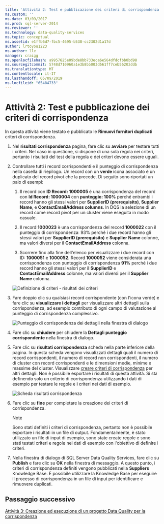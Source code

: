 ```yaml
---
title: 'Attività 2: Test e pubblicazione dei criteri di corrispondenza | Microsoft Docs'
ms.custom: ''
ms.date: 03/09/2017
ms.prod: sql-server-2014
ms.reviewer: ''
ms.technology: data-quality-services
ms.topic: conceptual
ms.assetid: e1ffb6d7-fbc5-4695-b538-cc2302d1a17d
author: lrtoyou1223
ms.author: lle
manager: craigg
ms.openlocfilehash: a9957625e09bde8bb733eca6e564dfdcfbb0bd98
ms.sourcegitcommit: 5748d710960a1e3b8bb003d561ff7ceb56202ddb
ms.translationtype: MT
ms.contentlocale: it-IT
ms.lasthandoff: 05/09/2019
ms.locfileid: "65484733"
---
```

# <a name="task-2-testing-and-publishing-the-matching-policy"></a>Attività 2: Test e pubblicazione dei criteri di corrispondenza
  In questa attività viene testato e pubblicato le **Rimuovi fornitori duplicati** criteri di corrispondenza.  
  
1.  Nel **risultati corrispondenza** pagina, fare clic su **avviare** per testare tutti i criteri. Nel caso in questione, si dispone di una sola regola nei criteri, pertanto i risultati del test della regola e dei criteri devono essere uguali.  
  
2.  Controllare tutti i record corrispondenti e il punteggio di corrispondenza nella casella di riepilogo. Un record con un **verde** icona associato è un duplicato del record pivot che la precede. Di seguito sono riportati un paio di esempi:  
  
    1.  Il record con **ID Record: 1000005** è una corrispondenza del record con **Id Record: 1000004** con **punteggio: 100%** perché entrambi i record hanno gli stessi valori per **SupplierID (prerequisito)**, **Supplier Name**, e **ContactEmailAddress columns**. In DQS la selezione di un record come record pivot per un cluster viene eseguita in modo casuale.  
  
    2.  Il record **1000023** è una corrispondenza del record **1000022** con il punteggio di corrispondenza: 93% perché i due record hanno gli stessi valori per **SupplierID (prerequisito)** e **Supplier Name** colonne, ma valori diversi per il **ContactEmailAddress** colonna.  
  
    3.  Scorrere fino alla fine dell'elenco per visualizzare i due record con ID: **1000051** e **1000052**. Record **1000052** viene considerata una corrispondenza con punteggio di corrispondenza **91%** perché i due record hanno gli stessi valori per il **SupplierID** e  **ContactEmailAddress** colonne, ma valori diversi per il **Supplier Name** colonna.  
  
     ![Definizione di criteri - risultati dei criteri](../../2014/tutorials/media/et-testingandpublishingthematchingpolicy-01.jpg "definizione di criteri - risultati dei criteri")  
  
3.  Fare doppio clic su qualsiasi record corrispondente (con l'icona verde) e fare clic su **visualizzare i dettagli** per visualizzare altri dettagli sulla corrispondenza, ad esempio contributo di ogni campo di valutazione al punteggio di corrispondenza complessivo.  
  
     ![Punteggio di corrispondenza dei dettagli nella finestra di dialogo](../../2014/tutorials/media/et-testingandpublishingthematchingpolicy-02.jpg "punteggio di corrispondenza dei dettagli nella finestra di dialogo")  
  
4.  Fare clic su **chiudere** per chiudere la **Dettagli punteggio corrispondente** nella finestra di dialogo.  
  
5.  Fare clic su **risultati corrispondenza** scheda nella parte inferiore della pagina. In questa scheda vengono visualizzati dettagli quali il numero di record corrispondenti, il numero di record non corrispondenti, il numero di cluster con record corrispondenti e le dimensioni medie, minime e massime del cluster. Visualizzare [creare criteri di corrispondenza](https://msdn.microsoft.com/library/hh270290.aspx) per altri dettagli. Non è possibile esportare i risultati di questa attività. Si sta definendo solo un criterio di corrispondenza utilizzando i dati di esempio per testare le regole e i criteri nei dati di esempio.  
  
     ![Scheda risultati corrispondenza](../../2014/tutorials/media/et-testingandpublishingthematchingpolicy-03.jpg "scheda dei risultati di corrispondenza")  
  
6.  Fare clic su **fine** per completare la creazione dei criteri di corrispondenza.  
  
    > [!NOTE]  
    >  Sono stati definiti i criteri di corrispondenza, pertanto non è possibile esportare i risultati in un file di output. Fondamentalmente, è stato utilizzato un file di input di esempio, sono state create regole e sono stati testati criteri e regole nei dati di esempio con l'obiettivo di definire i criteri.  
  
7.  Nella finestra di dialogo di SQL Server Data Quality Services, fare clic su **Publish** e fare clic su **OK** nella finestra di messaggio. A questo punto, i criteri di corrispondenza definiti vengono pubblicati nella **Suppliers** Knowledge Base. È possibile utilizzare la Knowledge Base per eseguire il processo di corrispondenza in un file di input per identificare e rimuovere duplicati.  
  
## <a name="next-step"></a>Passaggio successivo  
 [Attività 3: Creazione ed esecuzione di un progetto Data Quality per la corrispondenza](../../2014/tutorials/task-3-creating-and-running-a-data-quality-project-for-matching.md)  
  
  
